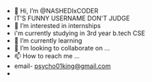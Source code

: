 - 👋 Hi, I’m @NASHEDIxCODER
- IT'S FUNNY USERNAME DON'T JUDGE
- 👀 I’m interested in internships
- i'm currently studying in 3rd year b.tech CSE
- 🌱 I’m currently learning 
- 💞️ I’m looking to collaborate on ...
- 📫 How to reach me ... 
- email- psycho01king@gmail.com
- 

<!---
dark-soul0/dark-soul0 is a ✨ special ✨ repository because its `README.md` (this file) appears on your GitHub profile.
You can click the Preview link to take a look at your changes.
--->
